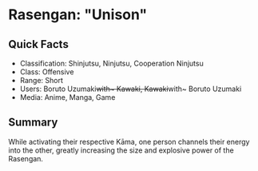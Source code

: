 # Rasengan: "Unison"

## Quick Facts
- Classification: Shinjutsu, Ninjutsu, Cooperation Ninjutsu
- Class: Offensive
- Range: Short
- Users: Boruto Uzumaki~~with~ Kawaki, Kawaki~~with~ Boruto Uzumaki
- Media: Anime, Manga, Game

## Summary
While activating their respective Kāma, one person channels their energy into the other, greatly increasing the size and explosive power of the Rasengan.
